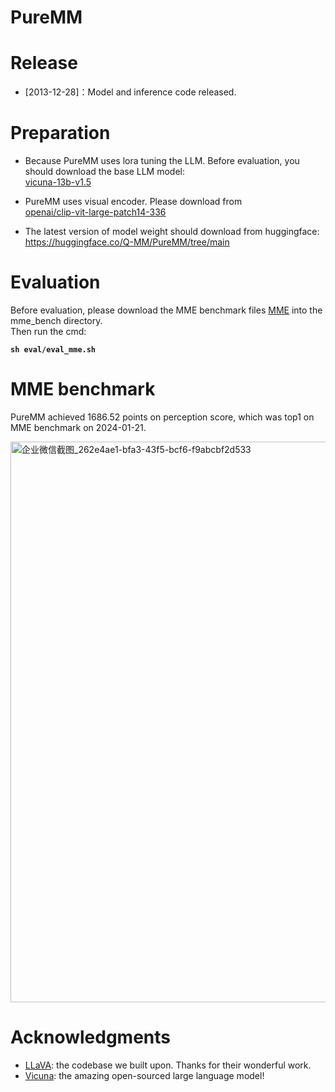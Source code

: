# PureMM


# Release
* [2013-12-28]：Model and inference code released.  


# Preparation
* Because PureMM uses lora tuning the LLM. Before evaluation, you should download the base LLM model:<br>
[vicuna-13b-v1.5](https://huggingface.co/lmsys/vicuna-13b-v1.5) <br>
* PureMM uses visual encoder. Please download from<br>
[openai/clip-vit-large-patch14-336](https://huggingface.co/openai/clip-vit-large-patch14-336)

* The latest version of model weight should download from huggingface:
https://huggingface.co/Q-MM/PureMM/tree/main


# Evaluation
Before evaluation, please download the MME benchmark files [MME](https://github.com/BradyFU/Awesome-Multimodal-Large-Language-Models/tree/Evaluation) into the mme_bench directory. <br>
Then run the cmd: <br>

**`sh eval/eval_mme.sh`**

# MME benchmark
PureMM achieved 1686.52 points on perception score, which was top1 on MME benchmark on 2024-01-21. <br>

<img width="897" alt="企业微信截图_262e4ae1-bfa3-43f5-bcf6-f9abcbf2d533" src="https://github.com/Q-MM/PureMM/assets/14832463/3a1cca00-5365-4242-8352-2b6a49c32ed9">



# Acknowledgments
* [LLaVA](https://github.com/haotian-liu/LLaVA): the codebase we built upon. Thanks for their wonderful work.
* [Vicuna](https://github.com/lm-sys/FastChat): the amazing open-sourced large language model!
